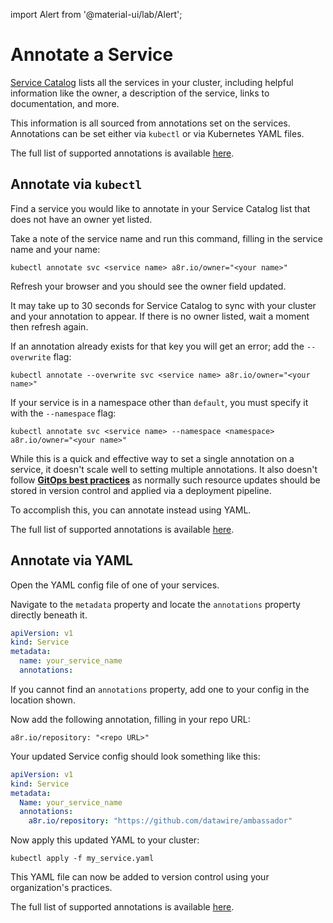 import Alert from '@material-ui/lab/Alert';

# Annotate a Service

[Service Catalog](https://app.getambassador.io/cloud/catalog) lists all the services in your cluster, including helpful information like the owner, a description of the service, links to documentation, and more.

This information is all sourced from annotations set on the services.  Annotations can be set either via `kubectl` or via Kubernetes YAML files.

<Alert severity="info">The full list of supported annotations is available <a href="../../reference/annotations/">here</a>.</Alert>

## Annotate via `kubectl`

Find a service you would like to annotate in your Service Catalog list that does not have an owner yet listed.

Take a note of the service name and run this command, filling in the service name and your name:

```
kubectl annotate svc <service name> a8r.io/owner="<your name>"
```

Refresh your browser and you should see the owner field updated.

<Alert severity="info">It may take up to 30 seconds for Service Catalog to sync with your cluster and your annotation to appear. If there is no owner listed, wait a moment then refresh again.</Alert>

If an annotation already exists for that key you will get an error; add the `--overwrite` flag:

```
kubectl annotate --overwrite svc <service name> a8r.io/owner="<your name>"
```

If your service is in a namespace other than `default`, you must specify it with the `--namespace` flag:

```
kubectl annotate svc <service name> --namespace <namespace> a8r.io/owner="<your name>"
```

While this is a quick and effective way to set a single annotation on a service, it doesn't scale well to setting multiple annotations.  It also doesn't follow <a href="../../../topics/concepts/gitops-continuous-delivery/#continuous-delivery-and-gitops"><b>GitOps best practices</b></a> as normally such resource updates should be stored in version control and applied via a deployment pipeline.

To accomplish this, you can annotate instead using YAML.

<Alert severity="info">The full list of supported annotations is available <a href="../../reference/annotations/">here</a>.</Alert>

## Annotate via YAML

Open the YAML config file of one of your services.

Navigate to the `metadata` property and locate the `annotations` property directly beneath it.

```yaml
apiVersion: v1
kind: Service
metadata:
  name: your_service_name
  annotations:
```

If you cannot find an `annotations` property, add one to your config in the location shown.

Now add the following annotation, filling in your repo URL:

`a8r.io/repository: "<repo URL>"`

Your updated Service config should look something like this:

```yaml
apiVersion: v1
kind: Service
metadata:
  Name: your_service_name
  annotations:
    a8r.io/repository: "https://github.com/datawire/ambassador"
```

Now apply this updated YAML to your cluster:

```
kubectl apply -f my_service.yaml
```

This YAML file can now be added to version control using your organization's practices.

<Alert severity="info">The full list of supported annotations is available <a href="../../reference/annotations/">here</a>.</Alert>